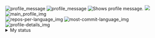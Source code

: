 <picture>
  <source media="(prefers-color-scheme: dark)" srcset="https://git.io/typing-svg"><img src="https://readme-typing-svg.herokuapp.com?font=Caveat&size=30&duration=2000&pause=50&color=&background=1656FF00&multiline=true&repeat=false&width=1000&height=130&lines=Hi+there+%F0%9F%91%8B;I+am+primarily+interested+in+AI%2C+deep+learning+and+machine+learning.;+And+I+am+working+on+those+projects." alt="profile_message">
  <source media="(prefers-color-scheme: light), (prefers-color-scheme: no-preference)" srcset="https://git.io/typing-svg"><img src="https://readme-typing-svg.herokuapp.com?font=Caveat&size=30&duration=2000&pause=50&color=1406FF&background=1656FF00&multiline=true&repeat=false&width=1000&height=130&lines=Hi+there+%F0%9F%91%8B;I+am+primarily+interested+in+AI%2C+deep+learning+and+machine+learning.;+And+I+am+working+on+those+projects." alt="profile_message">
  <img src="profile_message" alt="Shows profile message.">
</picture>

<img src="https://komarev.com/ghpvc/?username=suzukimain&color=blueviolet" />

<picture>
  <source media="(prefers-color-scheme: dark)" srcset="https://github-stats-alpha.vercel.app/api?username=suzukimain&cc=22272e&tc=37BCF6&ic=fff&bc=0000" />
  <source media="(prefers-color-scheme: light), (prefers-color-scheme: no-preference)" srcset="https://github-stats-alpha.vercel.app/api?username=suzukimain&cc=0000&tc=22272e&ic=fff&bc=22272e" />
  <img src="https://github-stats-alpha.vercel.app/api?username=suzukimain&cc=0000&tc=22272e&ic=fff&bc=22272e" alt="main_profile_img" />
</picture>

<div>
  <picture>
    <source media="(prefers-color-scheme: dark)" srcset="http://github-profile-summary-cards.vercel.app/api/cards/repos-per-language?username=suzukimain&theme=tokyonight" />
    <source media="(prefers-color-scheme: light), (prefers-color-scheme: no-preference)" srcset="http://github-profile-summary-cards.vercel.app/api/cards/repos-per-language?username=suzukimain&theme=vue" />
    <img src="http://github-profile-summary-cards.vercel.app/api/cards/repos-per-language?username=suzukimain&theme=vue" alt="repos-per-language_img" />
  </picture>

  <picture>
    <source media="(prefers-color-scheme: dark)" srcset="http://github-profile-summary-cards.vercel.app/api/cards/most-commit-language?username=suzukimain&theme=tokyonight" />
    <source media="(prefers-color-scheme: light), (prefers-color-scheme: no-preference)" srcset="http://github-profile-summary-cards.vercel.app/api/cards/most-commit-language?username=suzukimain&theme=vue" />
    <img src="http://github-profile-summary-cards.vercel.app/api/cards/most-commit-language?username=suzukimain&theme=vue" alt="most-commit-language_img" />
  </picture>
</div>

<picture>
  <source media="(prefers-color-scheme: dark)" srcset="http://github-profile-summary-cards.vercel.app/api/cards/profile-details?username=suzukimain&theme=tokyonight" />
  <source media="(prefers-color-scheme: light), (prefers-color-scheme: no-preference)" srcset="http://github-profile-summary-cards.vercel.app/api/cards/profile-details?username=suzukimain&theme=vue" />
  <img src="http://github-profile-summary-cards.vercel.app/api/cards/profile-details?username=suzukimain&theme=vue" alt="profile-details_img" />
</picture>

<details>
  <summary>My status</summary>
  <img src="https://github-readme-stats.vercel.app/api?username=suzukimain&hide_title=false&custom_title=My%20Rank&hide_rank=false&hide=stars,commits,prs,issues,contribs&show_icons=true&include_all_commits=true&count_private=false&disable_animations=false&theme=tokyonight&locale=en&hide_border=false" height="150" alt="stats graph" />
</details>

